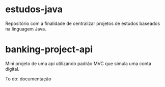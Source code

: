 # estudos-java

Repositório com a finalidade de centralizar projetos de estudos baseados na linguagem Java.

# banking-project-api
Mini projeto de uma api utilizando padrão MVC que simula uma conta digital.

To do: documentação


